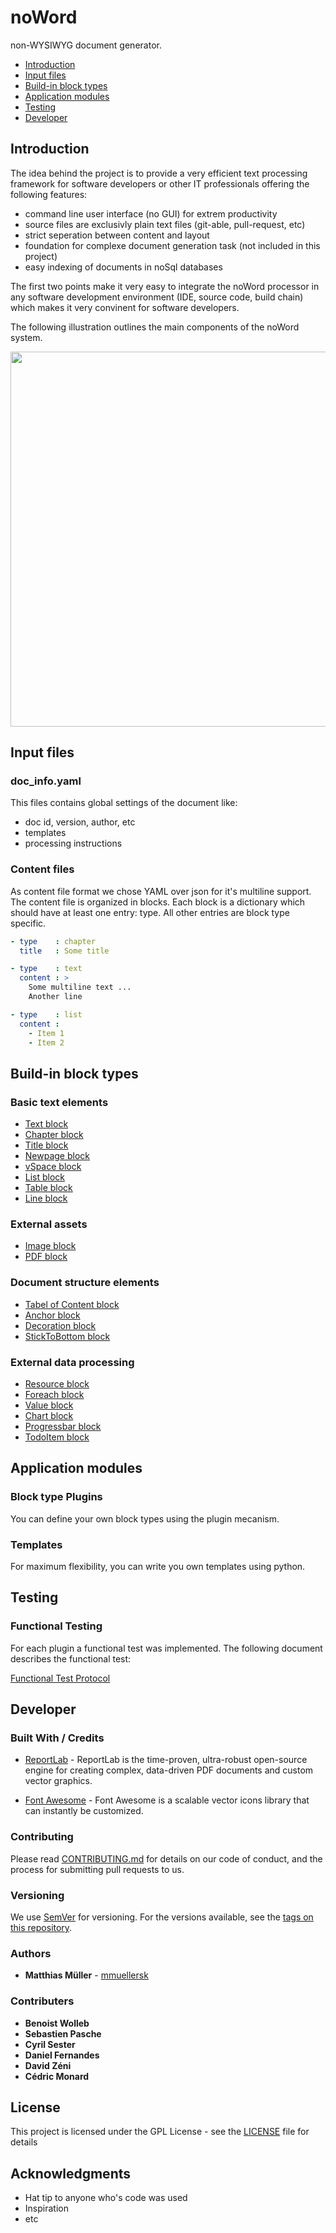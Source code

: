 # noWord
non-WYSIWYG document generator.
* [Introduction](#intro)
* [Input files](#input)
* [Build-in block types](#blocks)
* [Application modules](#modules)
* [Testing](#tests)
* [Developer](#dev)

## <a name="intro"></a> Introduction
The idea behind the project is to provide a very efficient text processing
framework for software developers or other IT professionals offering the following features:
  * command line user interface (no GUI) for extrem productivity
  * source files are exclusivly plain text files (git-able, pull-request, etc)
  * strict seperation between content and layout
  * foundation for complexe document generation task (not included in this project)
  * easy indexing of documents in noSql databases

The first two points make it very easy to integrate the noWord processor in any
software development environment (IDE, source code, build chain) which
makes it very convinent for software developers.

The following illustration outlines the main components of the noWord system.

<img src="./images/overview.png" width="600" />

## <a name="input"></a> Input files

### doc_info.yaml
This files contains global settings of the document like:
* doc id, version, author, etc
* templates
* processing instructions

### Content files
As content file format we chose YAML over json for it's multiline support.
The content file is organized in blocks. Each block is a dictionary which should have
at least one entry: type. All other entries are block type specific.

```YAML
- type    : chapter
  title   : Some title

- type    : text
  content : >
    Some multiline text ...
    Another line

- type    : list
  content :
    - Item 1
    - Item 2
```
## <a name="blocks"></a> Build-in block types

### <a name="block_basic"></a> Basic text elements

* [Text block](noWord/plugins/TextBlock/manual.md#manual)
* [Chapter block](noWord/plugins/ChapterBlock/manual.md#manual)
* [Title block](noWord/plugins/TitleBlock/manual.md#manual)
* [Newpage block](noWord/plugins/NewpageBlock/manual.md#manual)
* [vSpace block](noWord/plugins/VSpaceBlock/manual.md#manual)
* [List block](noWord/plugins/ListBlock/manual.md#manual)
* [Table block](noWord/plugins/TableBlock/manual.md#manual)
* [Line block](noWord/plugins/LineBlock/manual.md#manual)

### <a name="block_external"></a> External assets
* [Image block](noWord/plugins/ImageBlock/manual.md#manual)
* [PDF block](noWord/plugins/PDFBlock/manual.md#manual)

### <a name="block_structure"></a> Document structure elements
* [Tabel of Content block](noWord/plugins/TOCBlock/manual.md#manual)
* [Anchor block](noWord/plugins/AnchorBlock/manual.md#manual)
* [Decoration block](noWord/plugins/DecorationBlock/manual.md#manual)
* [StickToBottom block](noWord/plugins/StickToBottomBlock/manual.md#manual)

### <a name="block_data"></a> External data processing
* [Resource block](noWord/plugins/ResourceBlock/manual.md#manual)
* [Foreach block](noWord/plugins/ForeachBlock/manual.md#manual)
* [Value block](noWord/plugins/ValueBlock/manual.md#manual)
* [Chart block](noWord/plugins/ChartBlock/manual.md#manual)
* [Progressbar block](noWord/plugins/ProgressBarBlock/manual.md#manual)
* [TodoItem block](noWord/plugins/TodoItemBlock/manual.md#manual)


## <a name="modules"></a> Application modules

### Block type Plugins
You can define your own block types using the plugin mecanism.

### Templates
For maximum flexibility, you can write you own templates using python.

## <a name="tests"></a> Testing

### Functional Testing
For each plugin a functional test was implemented. The following document
describes the functional test:

[Functional Test Protocol](/doc/FTP_noWord_1.pdf)

## <a name="dev"></a> Developer

### Built With / Credits

* [ReportLab](http://www.reportlab.com/opensource/) - ReportLab is the time-proven,
ultra-robust open-source engine for creating complex,
data-driven PDF documents and custom vector graphics.

* [Font Awesome](http://fontawesome.io/) - Font Awesome is a scalable vector icons library that can instantly be customized.

### Contributing

Please read [CONTRIBUTING.md](https://gist.github.com/PurpleBooth/b24679402957c63ec426) for
details on our code of conduct, and the process for submitting pull requests to us.

### Versioning

We use [SemVer](http://semver.org/) for versioning. For the versions available, see the [tags on this repository](https://github.com/symbios-orthopedics/noWord/tags).

### Authors

* **Matthias Müller** - [mmuellersk](https://github.com/mmuellersk)

### Contributers

* **Benoist Wolleb**
* **Sebastien Pasche**
* **Cyril Sester**
* **Daniel Fernandes**
* **David Zéni**
* **Cédric Monard**


## License

This project is licensed under the GPL License - see the [LICENSE](LICENSE) file for details

## Acknowledgments

* Hat tip to anyone who's code was used
* Inspiration
* etc
